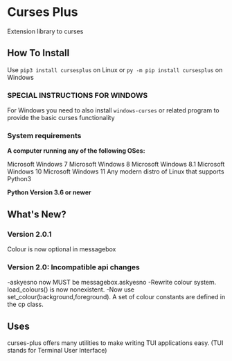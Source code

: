 # Curses Plus
Extension library to curses

## How To Install
Use ```pip3 install cursesplus```
on Linux or ```py -m pip install cursesplus```
on Windows

### SPECIAL INSTRUCTIONS FOR WINDOWS

For Windows you need to also install ```windows-curses``` or related program
to provide the basic curses functionality

### System requirements

**A computer running any of the following OSes:**

Microsoft Windows 7
Microsoft Windows 8
Microsoft Windows 8.1
Microsoft Windows 10
Microsoft Windows 11
Any modern distro of Linux that supports Python3

**Python Version 3.6 or newer**

## What's New?

### Version 2.0.1

Colour is now optional in messagebox

### Version 2.0: Incompatible api changes

-askyesno now MUST be messagebox.askyesno
-Rewrite colour system. load_colours() is now nonexistent.
-Now use set_colour(background,foreground). A set of colour constants are defined in the cp class.

## Uses

curses-plus offers many utilities to make writing TUI applications easy. (TUI stands for Terminal User Interface)